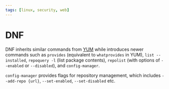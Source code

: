 ```yaml
---
tags: [linux, security, web]
---
```


# DNF

DNF inherits similar commands from [YUM](202409131546.md) while introduces newer
commands such as `provides` (equivalent to `whatprovides` in YUM), `list
--installed`, `repoquery -l` (list package contents), `repolist` (with options
of `--enabled` or `--disabled`), and `config-manager`.

`config-manager` provides flags for repository management, which includes
`--add-repo {url}`, `--set-enabled`, `--set-disabled` etc.
